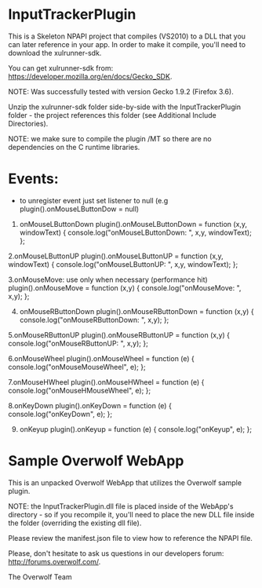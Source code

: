 InputTrackerPlugin
======================
This is a Skeleton NPAPI project that compiles (VS2010) to a DLL that you can later reference in your app.  In order to make it compile, you'll need to download the xulrunner-sdk.

You can get xulrunner-sdk from: https://developer.mozilla.org/en/docs/Gecko_SDK.

NOTE: Was successfully tested with version Gecko 1.9.2 (Firefox 3.6).

Unzip the xulrunner-sdk folder side-by-side with the InputTrackerPlugin folder - the project references this folder (see Additional Include Directories).

NOTE: we make sure to compile the plugin /MT so there are no dependencies on the C runtime libraries.


Events:
==========
* to unregister event just set listener to null (e.g plugin().onMouseLButtonDow = null)

1. onMouseLButtonDown
plugin().onMouseLButtonDown = function (x,y, windowText) {
	console.log("onMouseLButtonDown: ", x,y, windowText);
};

2.onMouseLButtonUP 
plugin().onMouseLButtonUP = function (x,y, windowText) {
	console.log("onMouseLButtonUP: ", x,y, windowText);
};

3.onMouseMove: use only when necessary (performance hit)
plugin().onMouseMove = function (x,y) {
        console.log("onMouseMove: ", x,y);
};	

4. onMouseRButtonDown
plugin().onMouseRButtonDown = function (x,y) {
	console.log("onMouseRButtonDown: ", x,y);
};

5.onMouseRButtonUP
plugin().onMouseRButtonUP = function (x,y) {
	console.log("onMouseRButtonUP: ", x,y);
};

6.onMouseWheel
plugin().onMouseWheel = function (e) {
	console.log("onMouseMouseWheel", e);
};
	
7.onMouseHWheel
plugin().onMouseHWheel = function (e) {
	console.log("onMouseHMouseWheel", e);
};
	
8.onKeyDown
plugin().onKeyDown = function (e) {
	console.log("onKeyDown", e);
};
	
9. onKeyup
plugin().onKeyup = function (e) {
	console.log("onKeyup", e);
};



Sample Overwolf WebApp
======================
This is an unpacked Overwolf WebApp that utilizes the Overwolf sample plugin.

NOTE: the InputTrackerPlugin.dll  file is placed inside of the WebApp's directory - so if you recompile it, you'll need to place the new DLL file inside the folder (overriding the existing dll file).

Please review the manifest.json file to view how to reference the NPAPI file.

Please, don't hesitate to ask us questions in our developers forum: http://forums.overwolf.com/.

The Overwolf Team
